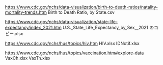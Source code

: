 https://www.cdc.gov/nchs/data-visualization/birth-to-death-ratios/natality-mortality-trends.htm
Birth to Death Ratio, by State.csv


https://www.cdc.gov/nchs/data-visualization/state-life-expectancy/index_2021.htm
U.S._State_Life_Expectancy_by_Sex__2021 のコピー.xlsx


https://www.cdc.gov/nchs/hus/topics/hiv.htm
HIV.xlsx
IDNotif.xlsx



https://www.cdc.gov/nchs/hus/topics/vaccination.htm#explore-data
VaxCh.xlsx
VaxTn.xlsx
